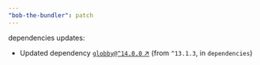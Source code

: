 ```yaml
---
"bob-the-bundler": patch
---
```

dependencies updates:
  - Updated dependency [`globby@^14.0.0` ↗︎](https://www.npmjs.com/package/globby/v/14.0.0) (from `^13.1.3`, in `dependencies`)
